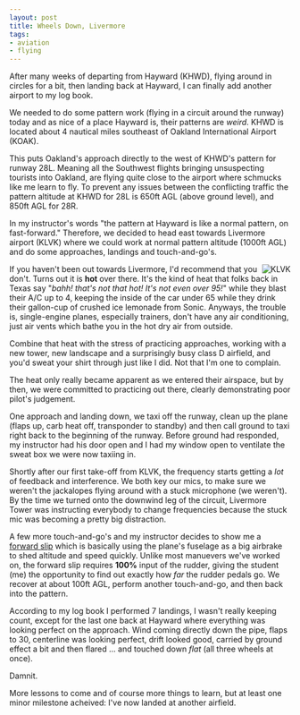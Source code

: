 ```yaml
---
layout: post
title: Wheels Down, Livermore
tags:
- aviation
- flying
---
```



After many weeks of departing from Hayward (KHWD), flying around in circles for a bit,
then landing back at Hayward, I can finally add another airport to my log book.


We needed to do some pattern work (flying in a circuit around the runway)
today and as nice of a place Hayward is, their patterns are *weird*. KHWD is
located about 4 nautical miles southeast of Oakland International Airport
(KOAK).


This puts Oakland's approach directly to the west of KHWD's pattern for runway
28L. Meaning all the Southwest flights bringing unsuspecting tourists into
Oakland, are flying quite close to the airport where schmucks like me learn to
fly. To prevent any issues between the conflicting traffic the pattern altitude
at KHWD for 28L is 650ft AGL (above ground level), and 850ft AGL for 28R.

In my instructor's words "the pattern at Hayward is like a normal pattern, on
fast-forward." Therefore, we decided to head east towards Livermore airport
(KLVK) where we could work at normal pattern altitude (1000ft AGL) and do some
approaches, landings and touch-and-go's.

<img
align="right" src="//agentdero.cachefly.net/unethicalblogger.com/images/klvk.png" alt="KLVK"/>

If you haven't been out towards Livermore, I'd recommend that you don't. Turns
out it is **hot** over there. It's the kind of heat that folks back in Texas
say "*bahh! that's not that hot! It's not even over 95!*" while they blast their
A/C up to 4, keeping the inside of the car under 65 while they drink their
gallon-cup of crushed ice lemonade from Sonic. Anyways, the trouble is,
single-engine planes, especially trainers, don't have any air conditioning,
just air vents which bathe you in the hot dry air from outside.

Combine that heat with the stress of practicing approaches, working with a new
tower, new landscape and a surprisingly busy class D airfield, and you'd sweat
your shirt through just like I did. Not that I'm one to complain.

The heat only really became apparent as we entered their airspace, but by then,
we were committed to practicing out there, clearly demonstrating poor pilot's
judgement.

One approach and landing down, we taxi off the runway, clean up the plane
(flaps up, carb heat off, transponder to standby) and then call ground to taxi
right back to the beginning of the runway. Before ground had responded, my
instructor had his door open and I had my window open to ventilate the sweat
box we were now taxiing in.

Shortly after our first take-off from KLVK, the frequency starts getting a
*lot* of feedback and interference. We both key our mics, to make sure we
weren't the jackalopes flying around with a stuck microphone (we weren't). By the time we
turned onto the downwind leg of the circuit, Livermore Tower was instructing
everybody to change frequencies because the stuck mic was becoming a pretty big
distraction.

A few more touch-and-go's and my instructor decides to show me a [forward
slip](https://en.wikipedia.org/wiki/Slip_\(aerodynamic\)#Forward-slip) which is
basically using the plane's fuselage as a big airbrake to shed altitude and
speed quickly. Unlike most manuevers we've worked on, the forward slip requires
**100%** input of the rudder, giving the student (me) the opportunity to find
out exactly how *far* the rudder pedals go. We recover at about 100ft AGL,
perform another touch-and-go, and then back into the pattern.


According to my log book I performed 7 landings, I wasn't really keeping count,
except for the last one back at Hayward where everything was looking perfect on
the approach. Wind coming directly down the pipe, flaps to 30, centerline was
looking perfect, drift looked good, carried by ground effect a bit and then
flared ... and touched down *flat* (all three wheels at once).

Damnit.

More lessons to come and of course more things to learn, but at least one minor
milestone acheived: I've now landed at another airfield.

